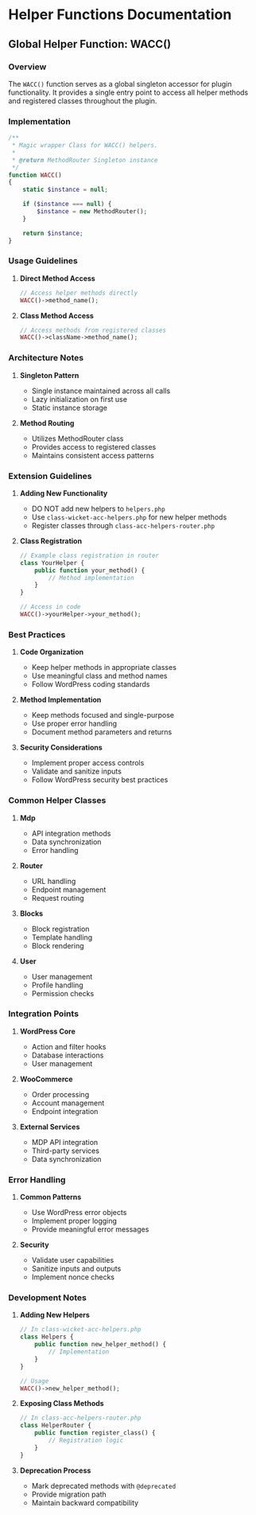 # Helper Functions Documentation

## Global Helper Function: WACC()

### Overview
The `WACC()` function serves as a global singleton accessor for plugin functionality. It provides a single entry point to access all helper methods and registered classes throughout the plugin.

### Implementation
```php
/**
 * Magic wrapper Class for WACC() helpers.
 *
 * @return MethodRouter Singleton instance
 */
function WACC()
{
    static $instance = null;

    if ($instance === null) {
        $instance = new MethodRouter();
    }

    return $instance;
}
```

### Usage Guidelines

1. **Direct Method Access**
   ```php
   // Access helper methods directly
   WACC()->method_name();
   ```

2. **Class Method Access**
   ```php
   // Access methods from registered classes
   WACC()->className->method_name();
   ```

### Architecture Notes

1. **Singleton Pattern**
   - Single instance maintained across all calls
   - Lazy initialization on first use
   - Static instance storage

2. **Method Routing**
   - Utilizes MethodRouter class
   - Provides access to registered classes
   - Maintains consistent access patterns

### Extension Guidelines

1. **Adding New Functionality**
   - DO NOT add new helpers to `helpers.php`
   - Use `class-wicket-acc-helpers.php` for new helper methods
   - Register classes through `class-acc-helpers-router.php`

2. **Class Registration**
   ```php
   // Example class registration in router
   class YourHelper {
       public function your_method() {
           // Method implementation
       }
   }

   // Access in code
   WACC()->yourHelper->your_method();
   ```

### Best Practices

1. **Code Organization**
   - Keep helper methods in appropriate classes
   - Use meaningful class and method names
   - Follow WordPress coding standards

2. **Method Implementation**
   - Keep methods focused and single-purpose
   - Use proper error handling
   - Document method parameters and returns

3. **Security Considerations**
   - Implement proper access controls
   - Validate and sanitize inputs
   - Follow WordPress security best practices

### Common Helper Classes

1. **Mdp**
   - API integration methods
   - Data synchronization
   - Error handling

2. **Router**
   - URL handling
   - Endpoint management
   - Request routing

3. **Blocks**
   - Block registration
   - Template handling
   - Block rendering

4. **User**
   - User management
   - Profile handling
   - Permission checks

### Integration Points

1. **WordPress Core**
   - Action and filter hooks
   - Database interactions
   - User management

2. **WooCommerce**
   - Order processing
   - Account management
   - Endpoint integration

3. **External Services**
   - MDP API integration
   - Third-party services
   - Data synchronization

### Error Handling

1. **Common Patterns**
   - Use WordPress error objects
   - Implement proper logging
   - Provide meaningful error messages

2. **Security**
   - Validate user capabilities
   - Sanitize inputs and outputs
   - Implement nonce checks

### Development Notes

1. **Adding New Helpers**
   ```php
   // In class-wicket-acc-helpers.php
   class Helpers {
       public function new_helper_method() {
           // Implementation
       }
   }

   // Usage
   WACC()->new_helper_method();
   ```

2. **Exposing Class Methods**
   ```php
   // In class-acc-helpers-router.php
   class HelperRouter {
       public function register_class() {
           // Registration logic
       }
   }
   ```

3. **Deprecation Process**
   - Mark deprecated methods with `@deprecated`
   - Provide migration path
   - Maintain backward compatibility

